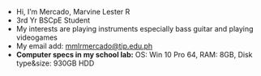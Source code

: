 - Hi, I’m Mercado, Marvine Lester R
- 3rd Yr BSCpE Student
- My interests are playing instruments especially bass guitar and playing videogames
- My email add: mmlrmercado@tip.edu.ph
- <b>Computer specs in my school lab:</b> OS: Win 10 Pro 64, RAM: 8GB, Disk type&size: 930GB HDD
<!---
 mmlrmercado/mmlrmercado is a ✨ special ✨ repository because its `README.md` (this file) appears on your GitHub profile.
You can click the Preview link to take a look at your changes.
--->
